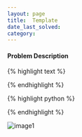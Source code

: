 ```yaml
---
layout: page
title:  Template
date_last_solved:
category:  
---
```


#### Problem Description

{% highlight text %}

{% endhighlight %}


{% highlight python %}

{% endhighlight %}


![image1]()